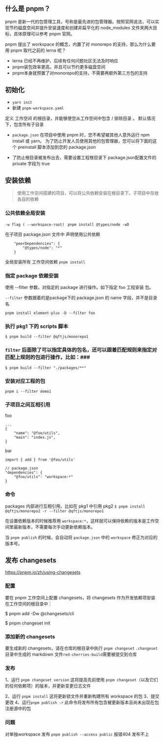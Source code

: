 ## 什么是 pnpm？
pnpm 是新一代的包管理工具，号称是最先进的包管理器。按照官网说法，可以实现节约磁盘空间并提升安装速度和创建非扁平化的 node_modules 文件夹两大目标，具体原理可以参考 pnpm 官网。

pnpm 提出了 workspace 的概念，内置了对 monorepo 的支持，那么为什么要用 pnpm 取代之前的 lerna 呢？

- lerna 已经不再维护，后续有任何问题社区无法及时响应
- pnpm装包效率更高，并且可以节约更多磁盘空间
- pnpm本身就预置了对monorepo的支持，不需要再额外第三方包的支持

## 初始化
- ``` yarn init ```
- 新建 ``` pnpm-workspace.yaml ```

定义 工作空间 的根目录，并能够使您从工作空间中包含 / 排除目录 。 默认情况下，包含所有子目录

- ``` package.json ```
在项目中使用 pnpm 时，您不希望被其他人意外运行 npm install 或 yarn。 为了防止开发人员使用其他的包管理器，您可以将下面的这个 preinstall 脚本添加到您的 package.json

- 了防止根目录被发布出去，需要设置工程根目录下 package.json配置文件的 private 字段为 true

## 安装依赖
> 使用工作空间搭建的项目，可以将公共依赖安装在根目录下，子项目中存放各自的依赖

### 公共依赖全局安装

``` -w flag ( --workspace-root) ```
``` pnpm install @types/node -wD```

在子项目 package.json 文件中 声明使用公共依赖

```
    "peerDependencies": {
        "@types/node": "*"
    }
```

全局安装所有 工作空间依赖
``` pnpm install ```

### 指定 package 依赖安装

使用 --filter 参数，对指定的 package 进行操作。如下指定 foo 工程安装 包。

```--filter``` 参数跟着的是package下的 package.json 的 name 字段，并不是目录名

``` pnpm install element-plus -D --filter foo ```

### 执行 pkg1 下的 scripts 脚本 ###
```$ pnpm build --filter @qftjs/monorepo1```

### ```filter``` 后面除了可以指定具体的包名，还可以跟着匹配规则来指定对匹配上规则的包进行操作，比如：###
```$ pnpm build --filter "./packages/**"```

### 安装对应工程的包 ###
```pnpm i --filter demo1```

### 子项目之间互相引用
foo
```
...
{
    "name": "@foo/utils",
    "main": "index.js",
}
```

bar

``` import { add } from '@foo/utils' ```

```
// package.json
"dependencies": {
    "@foo/utils": "workspace:*"
}
```

### 命令 ###
packages 内部进行互相引用。比如在 pkg1 中引用 pkg2
```$ pnpm install @qftjs/monorepo2 -r --filter @qftjs/monorepo1```

在设置依赖版本的时候推荐用 ```workspace:*```，这样就可以保持依赖的版本是工作空间里最新版本，不需要每次手动更新依赖版本。

当 `pnpm publish` 的时候，会自动将 `package.json` 中的 `workspace` 修正为对应的版本号。


## 发布 changesets
https://pnpm.io/zh/using-changesets

### 配置 ###
要在 pnpm 工作空间上配置 changesets，将 changesets 作为开发依赖项安装在工作空间的根目录中：

$ pnpm add -Dw @changesets/cli

$ pnpm changeset init

### 添加新的 changesets ###

要生成新的 changesets，请在仓库的根目录中执行 ```pnpm changeset```
```.changeset```目录中生成的 markdown 文件```red-cherries-build```需要被提交到仓库 

### 发布 ###
1、运行 ```pnpm changeset version``` 这将提高先前使用 ```pnpm changeset```（以及它们的任何依赖项）的版本，并更新变更日志文件

2、运行 ``` pnpm install ``` 这将更新锁文件并重新构建所有 workspace 的包
3、提交更改
4、运行``` pnpm publish -r ``` 此命令将发布所有包含被更新版本且尚未出现在包注册源中的包

### 问题
对单独workspace 发布 ```pnpm publish --access public``` 报错404 发布不上


